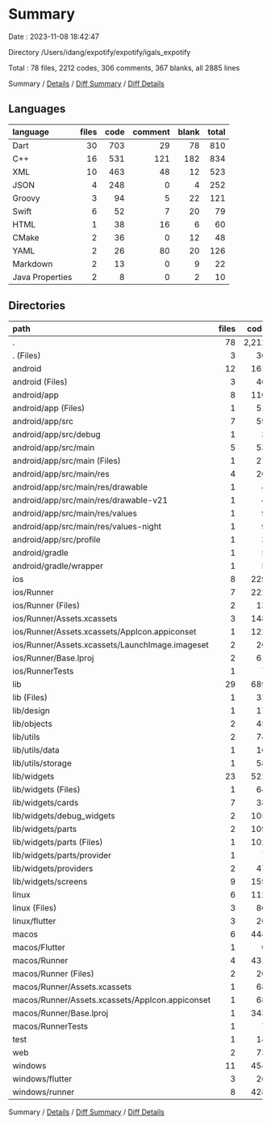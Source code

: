 # Summary

Date : 2023-11-08 18:42:47

Directory /Users/idang/expotify/expotify/igals_expotify

Total : 78 files,  2212 codes, 306 comments, 367 blanks, all 2885 lines

Summary / [Details](details.md) / [Diff Summary](diff.md) / [Diff Details](diff-details.md)

## Languages
| language | files | code | comment | blank | total |
| :--- | ---: | ---: | ---: | ---: | ---: |
| Dart | 30 | 703 | 29 | 78 | 810 |
| C++ | 16 | 531 | 121 | 182 | 834 |
| XML | 10 | 463 | 48 | 12 | 523 |
| JSON | 4 | 248 | 0 | 4 | 252 |
| Groovy | 3 | 94 | 5 | 22 | 121 |
| Swift | 6 | 52 | 7 | 20 | 79 |
| HTML | 1 | 38 | 16 | 6 | 60 |
| CMake | 2 | 36 | 0 | 12 | 48 |
| YAML | 2 | 26 | 80 | 20 | 126 |
| Markdown | 2 | 13 | 0 | 9 | 22 |
| Java Properties | 2 | 8 | 0 | 2 | 10 |

## Directories
| path | files | code | comment | blank | total |
| :--- | ---: | ---: | ---: | ---: | ---: |
| . | 78 | 2,212 | 306 | 367 | 2,885 |
| . (Files) | 3 | 36 | 80 | 27 | 143 |
| android | 12 | 161 | 51 | 33 | 245 |
| android (Files) | 3 | 46 | 0 | 11 | 57 |
| android/app | 8 | 110 | 51 | 21 | 182 |
| android/app (Files) | 1 | 51 | 5 | 12 | 68 |
| android/app/src | 7 | 59 | 46 | 9 | 114 |
| android/app/src/debug | 1 | 3 | 4 | 1 | 8 |
| android/app/src/main | 5 | 53 | 38 | 7 | 98 |
| android/app/src/main (Files) | 1 | 27 | 6 | 1 | 34 |
| android/app/src/main/res | 4 | 26 | 32 | 6 | 64 |
| android/app/src/main/res/drawable | 1 | 4 | 7 | 2 | 13 |
| android/app/src/main/res/drawable-v21 | 1 | 4 | 7 | 2 | 13 |
| android/app/src/main/res/values | 1 | 9 | 9 | 1 | 19 |
| android/app/src/main/res/values-night | 1 | 9 | 9 | 1 | 19 |
| android/app/src/profile | 1 | 3 | 4 | 1 | 8 |
| android/gradle | 1 | 5 | 0 | 1 | 6 |
| android/gradle/wrapper | 1 | 5 | 0 | 1 | 6 |
| ios | 8 | 229 | 4 | 13 | 246 |
| ios/Runner | 7 | 222 | 2 | 9 | 233 |
| ios/Runner (Files) | 2 | 13 | 0 | 3 | 16 |
| ios/Runner/Assets.xcassets | 3 | 148 | 0 | 4 | 152 |
| ios/Runner/Assets.xcassets/AppIcon.appiconset | 1 | 122 | 0 | 1 | 123 |
| ios/Runner/Assets.xcassets/LaunchImage.imageset | 2 | 26 | 0 | 3 | 29 |
| ios/Runner/Base.lproj | 2 | 61 | 2 | 2 | 65 |
| ios/RunnerTests | 1 | 7 | 2 | 4 | 13 |
| lib | 29 | 689 | 19 | 71 | 779 |
| lib (Files) | 1 | 31 | 0 | 9 | 40 |
| lib/design | 1 | 17 | 0 | 1 | 18 |
| lib/objects | 2 | 45 | 2 | 10 | 57 |
| lib/utils | 2 | 74 | 2 | 8 | 84 |
| lib/utils/data | 1 | 16 | 0 | 2 | 18 |
| lib/utils/storage | 1 | 58 | 2 | 6 | 66 |
| lib/widgets | 23 | 522 | 15 | 43 | 580 |
| lib/widgets (Files) | 1 | 64 | 2 | 7 | 73 |
| lib/widgets/cards | 7 | 38 | 0 | 10 | 48 |
| lib/widgets/debug_widgets | 2 | 105 | 0 | 7 | 112 |
| lib/widgets/parts | 2 | 109 | 1 | 8 | 118 |
| lib/widgets/parts (Files) | 1 | 102 | 1 | 6 | 109 |
| lib/widgets/parts/provider | 1 | 7 | 0 | 2 | 9 |
| lib/widgets/providers | 2 | 47 | 2 | 5 | 54 |
| lib/widgets/screens | 9 | 159 | 10 | 6 | 175 |
| linux | 6 | 112 | 27 | 44 | 183 |
| linux (Files) | 3 | 86 | 18 | 27 | 131 |
| linux/flutter | 3 | 26 | 9 | 17 | 52 |
| macos | 6 | 444 | 5 | 16 | 465 |
| macos/Flutter | 1 | 6 | 3 | 4 | 13 |
| macos/Runner | 4 | 431 | 0 | 8 | 439 |
| macos/Runner (Files) | 2 | 20 | 0 | 6 | 26 |
| macos/Runner/Assets.xcassets | 1 | 68 | 0 | 1 | 69 |
| macos/Runner/Assets.xcassets/AppIcon.appiconset | 1 | 68 | 0 | 1 | 69 |
| macos/Runner/Base.lproj | 1 | 343 | 0 | 1 | 344 |
| macos/RunnerTests | 1 | 7 | 2 | 4 | 13 |
| test | 1 | 14 | 10 | 7 | 31 |
| web | 2 | 73 | 16 | 7 | 96 |
| windows | 11 | 454 | 94 | 149 | 697 |
| windows/flutter | 3 | 26 | 9 | 17 | 52 |
| windows/runner | 8 | 428 | 85 | 132 | 645 |

Summary / [Details](details.md) / [Diff Summary](diff.md) / [Diff Details](diff-details.md)